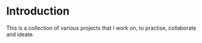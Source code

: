 # Introduction

This is a collection of various projects that I work on, to practise, collaborate and ideate.
